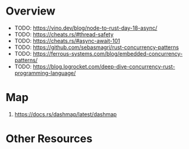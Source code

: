 # Overview


- TODO: https://vino.dev/blog/node-to-rust-day-18-async/
- TODO: https://cheats.rs/#thread-safety
- TODO: https://cheats.rs/#async-await-101
- TODO: https://github.com/sebasmagri/rust-concurrency-patterns
- TODO: https://ferrous-systems.com/blog/embedded-concurrency-patterns/
- TODO: https://blog.logrocket.com/deep-dive-concurrency-rust-programming-language/

# Map
1. https://docs.rs/dashmap/latest/dashmap


# Other Resources
